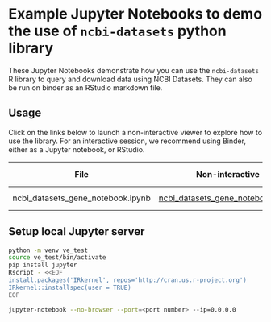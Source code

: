 # Example Jupyter Notebooks to demo the use of `ncbi-datasets` python library

These Jupyter Notebooks demonstrate how you can use the `ncbi-datasets` R  library to query and download data using NCBI Datasets.  They can also be run on binder as an RStudio markdown file.

## Usage

Click on the links below to launch a non-interactive viewer to explore how to use the library. For an interactive session, we recommend using Binder, either as a Jupyter notebook, or RStudio.


| File | Non-interactive | Jupyter Notebook | RStudio |
| --- | --- | --- | --- |
| ncbi_datasets_gene_notebook.ipynb | [ncbi_datasets_gene_notebook.ipynb](ncbi_datasets_gene_notebook.ipynb) | [![Binder](https://mybinder.org/badge_logo.svg)](https://mybinder.org/v2/gh/ncbi/datasets/master?filepath=examples/r/ncbi_datasets_gene_notebook.ipynb) | [![Binder](https://mybinder.org/badge_logo.svg)](https://mybinder.org/v2/gh/ncbi/datasets/master?filepath=examples/r/ncbi_datasets_r_notebook.Rmd&urlpath=rstudio)

## Setup local Jupyter server

```bash
python -m venv ve_test
source ve_test/bin/activate
pip install jupyter
Rscript - <<EOF
install.packages('IRkernel', repos='http://cran.us.r-project.org')
IRkernel::installspec(user = TRUE)
EOF

jupyter-notebook --no-browser --port=<port number> --ip=0.0.0.0
```

